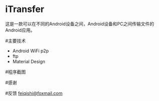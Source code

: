 iTransfer
====
这是一款可以在不同的Android设备之间，Android设备和PC之间传输文件的Android应用。

#主要技术
-  Android WiFi p2p
-  ftp
-  Material Design

#程序截图



#感谢

#反馈
feiqishi@foxmail.com
